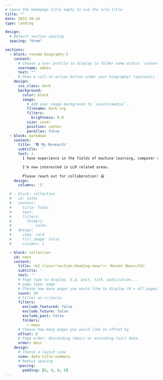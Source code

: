 ```yaml
---
# Leave the homepage title empty to use the site title
title: ""
date: 2022-10-24
type: landing

design:
  # Default section spacing
  spacing: "6rem"

sections:
  - block: resume-biography-3
    content:
      # Choose a user profile to display (a folder name within `content/authors/`)
      username: admin
      text: ""
      # Show a call-to-action button under your biography? (optional)
    design:
      css_class: dark
      background:
        color: black
        image:
          # Add your image background to `assets/media/`.
          filename: back.svg
          filters:
            brightness: 0.8
          size: cover
          position: center
          parallax: false
  - block: markdown
    content:
      title: '📚 My Research'
      subtitle: ''
      text: |-
        I have experience in the fields of machine learning, computer vision, and natural language processing, and have worked on projects in all of these areas.

        I'm now interested in LLM related areas.
        
        Please reach out for collaboration! 😃
    design:
      columns: '1'

  # - block: collection
  #   id: talks
  #   content:
  #     title: Talks
  #     text: 
  #     filters:
  #       folders:
  #         - talks
  #   design:
  #     view: card
  #     fill_image: false
  #     columns: 1

  - block: collection
    id: news
    content:
      title: <h2 class="section-heading-news">💥 Recent News</h2>
      subtitle: ''
      text: ''
      # Page type to display. E.g. post, talk, publication...
      # page_type: page
      # Choose how many pages you would like to display (0 = all pages)
      count: 10
      # Filter on criteria
      filters:
        exclude_featured: false
        exclude_future: false
        exclude_past: false
        folders:
          - news
      # Choose how many pages you would like to offset by
      offset: 0
      # Page order: descending (desc) or ascending (asc) date.
      order: desc
    design:
      # Choose a layout view
      view: date-title-summary
      # Reduce spacing
      spacing:
        padding: [0, 0, 0, 0]
---
```

